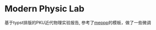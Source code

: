 # Modern Physic Lab
基于typst排版的PKU近代物理实验报告, 参考了[meppp](https://github.com/pku-typst/meppp)的模板，做了一些微调
